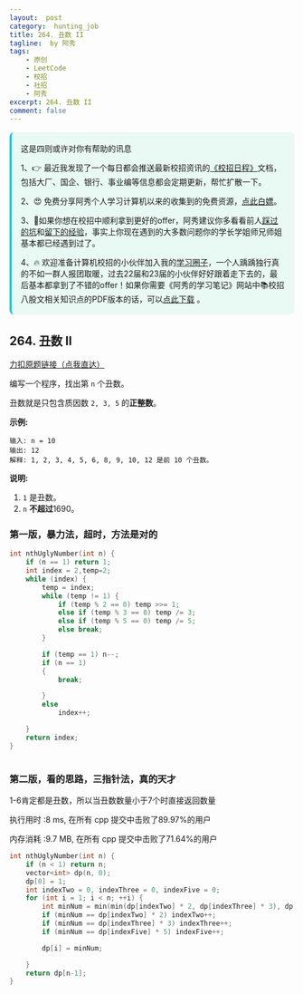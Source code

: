 ```yaml
---
layout:  post
category:  hunting_job
title: 264. 丑数 II
tagline:  by 阿秀
tags:
    - 原创
    - LeetCode
    - 校招
    - 社招
    - 阿秀
excerpt: 264. 丑数 II
comment: false
---
```






<div style="border-color: #24C6DC;
            background-color: #e9f9f3;         
            margin: 1rem 0;
        padding: .25rem 1rem;
        border-left-width: .3rem;
        border-left-style: solid;
        border-radius: .5rem;
        color: inherit;">
  <p>这是四则或许对你有帮助的讯息</p>
  <p>1、👉 最近我发现了一个每日都会推送最新校招资讯的<a style="text-decoration: underline" href="https://flowus.cn/ee50d5eb-3cd5-4f74-880e-95b215dd4ff2" target="_blank">《校招日程》</a>文档，包括大厂、国企、银行、事业编等信息都会定期更新，帮忙扩散一下。</p>  
  <p>2、😍
    免费分享阿秀个人学习计算机以来的收集到的免费资源，<a style="text-decoration: underline" href="/notes/07-resources/01-free/01-introduce.html" target="_blank">点此白嫖</a>。
  </p>
  <p>3、🚀如果你想在校招中顺利拿到更好的offer，阿秀建议你多看看前人<a style="text-decoration: underline" href="https://www.yuque.com/tuobaaxiu/httmmc/npg1k81zeq4wfpyz" target="_blank">踩过的坑</a>和<a style="text-decoration: underline"  target="_blank" href="https://www.yuque.com/tuobaaxiu/httmmc/gge9ppd0mbu2d3dp">留下的经验</a>，事实上你现在遇到的大多数问题你的学长学姐师兄师姐基本都已经遇到过了。
  </p>
  <p>4、🔥 欢迎准备计算机校招的小伙伴加入我的<a  style="text-decoration: underline" href="https://www.yuque.com/tuobaaxiu/httmmc/xg0otqvc17wfx4u9" target="_blank">学习圈子</a>，一个人踽踽独行真的不如一群人报团取暖，过去22届和23届的小伙伴好好跟着走下去的，最后基本都拿到了不错的offer！如果你需要《阿秀的学习笔记》网站中📚︎校招八股文相关知识点的PDF版本的话，可以<a style="text-decoration: underline" href="/notes/08-other/02-question.html#_5、如何下载阿秀的学习笔记内容pdf版本" target="_blank">点此下载</a> 。</p>   </div>




## 264. 丑数 II

[力扣原题链接（点我直达）](https://leetcode-cn.com/problems/ugly-number-ii/)

编写一个程序，找出第 `n` 个丑数。

丑数就是只包含质因数 `2, 3, 5` 的**正整数**。

**示例:**

```
输入: n = 10
输出: 12
解释: 1, 2, 3, 4, 5, 6, 8, 9, 10, 12 是前 10 个丑数。
```

**说明:**  

1. `1` 是丑数。
2. `n` **不超过**1690。





### 第一版，暴力法，超时，方法是对的





```c++
int nthUglyNumber(int n) {
	if (n == 1) return 1;
	int index = 2,temp=2;
	while (index) {
		temp = index;
		while (temp != 1) {
			if (temp % 2 == 0) temp >>= 1;
			else if (temp % 3 == 0) temp /= 3;
			else if (temp % 5 == 0) temp /= 5;
			else break;
		}

		if (temp == 1) n--;
		if (n == 1)
		{
			break;

		}
		else
			index++;

	}
	return index;
}

```

```c++

```

### 第二版，看的思路，三指针法，真的天才

1-6肯定都是丑数，所以当丑数数量小于7个时直接返回数量

执行用时 :8 ms, 在所有 cpp 提交中击败了89.97%的用户

内存消耗 :9.7 MB, 在所有 cpp 提交中击败了71.64%的用户

```c++
int nthUglyNumber(int n) {
	if (n < 1) return n;
	vector<int> dp(n, 0);
	dp[0] = 1;
	int indexTwo = 0, indexThree = 0, indexFive = 0;
	for (int i = 1; i < n; ++i) {
		int minNum = min(min(dp[indexTwo] * 2, dp[indexThree] * 3), dp[indexFive] * 5);
		if (minNum == dp[indexTwo] * 2) indexTwo++;
		if (minNum == dp[indexThree] * 3) indexThree++;
		if (minNum == dp[indexFive] * 5) indexFive++; 

		dp[i] = minNum;

	}
	return dp[n-1];
}
```

<p id="最长上升子序列"></p>



